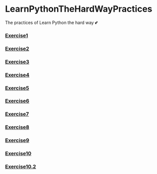 # LearnPythonTheHardWayPractices
The practices of Learn Python the hard way :two_hearts:

### [Exercise1](ex1.py)
### [Exercise2](ex2.py)
### [Exercise3](ex3.py)
### [Exercise4](ex4.py)
### [Exercise5](ex5.py)
### [Exercise6](ex6.py)
### [Exercise7](ex7.py)
### [Exercise8](ex8.py)
### [Exercise9](ex9.py)
### [Exercise10](ex10.py)
### [Exercise10.2](ex10.2.py)
